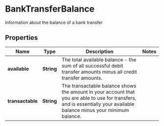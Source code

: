 

# BankTransferBalance

Information about the balance of a bank transfer

## Properties

| Name | Type | Description | Notes |
|------------ | ------------- | ------------- | -------------|
|**available** | **String** | The total available balance - the sum of all successful debit transfer amounts minus all credit transfer amounts. |  |
|**transactable** | **String** | The transactable balance shows the amount in your account that you are able to use for transfers, and is essentially your available balance minus your minimum balance. |  |



